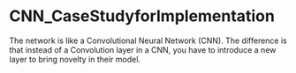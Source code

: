 # CNN_CaseStudyforImplementation
The network is like a Convolutional Neural Network (CNN). The difference is that instead of a Convolution layer in a CNN, you have to introduce a new layer to bring novelty in their model. 
